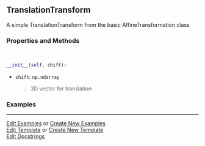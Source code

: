 ## <a id="McUtils.Coordinerds.CoordinateTransformations.TranslationTransform.TranslationTransform">TranslationTransform</a>
A simple TranslationTransform from the basic AffineTransformation class

### Properties and Methods
<a id="McUtils.Coordinerds.CoordinateTransformations.TranslationTransform.TranslationTransform.__init__" class="docs-object-method">&nbsp;</a>
```python
__init__(self, shift): 
```

- `shift`: `np.ndarray`
    >3D vector for translation

### Examples


___

[Edit Examples](https://github.com/McCoyGroup/References/edit/gh-pages/Documentation/examples/McUtils/Coordinerds/CoordinateTransformations/TranslationTransform/TranslationTransform.md) or 
[Create New Examples](https://github.com/McCoyGroup/References/new/gh-pages/?filename=Documentation/examples/McUtils/Coordinerds/CoordinateTransformations/TranslationTransform/TranslationTransform.md) <br/>
[Edit Template](https://github.com/McCoyGroup/References/edit/gh-pages/Documentation/templates/McUtils/Coordinerds/CoordinateTransformations/TranslationTransform/TranslationTransform.md) or 
[Create New Template](https://github.com/McCoyGroup/References/new/gh-pages/?filename=Documentation/templates/McUtils/Coordinerds/CoordinateTransformations/TranslationTransform/TranslationTransform.md) <br/>
[Edit Docstrings](https://github.com/McCoyGroup/McUtils/edit/master/Coordinerds/CoordinateTransformations/TranslationTransform.py?message=Update%20Docs)